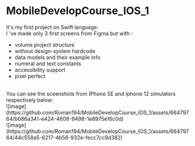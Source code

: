 # MobileDevelopCourse_IOS_1
It's my first project on Swift language. <br />
I 've made only 3 first screens from Figma but with :<br />
- volume project structure <br />
- without design-system hardcode<br />
- data models and their example info<br />
- numeral and text constants<br />
- accessibility support<br />
- pixel perfect<br />
<br />
You can see the sceenshots from IPhone SE and Iphone 12 simulators respectively below:
<br />
  ![image](https://github.com/Roman194/MobileDevelopCourse_IOS_1/assets/66479764/b086a341-e424-4608-9498-1e8975e16c0d) <br />
  ![image](https://github.com/Roman194/MobileDevelopCourse_IOS_1/assets/66479764/44c558a5-6217-4b56-932e-fecc7cc9d382) <br />

